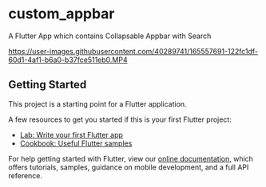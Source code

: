 # custom_appbar

A Flutter App which contains Collapsable Appbar with Search

https://user-images.githubusercontent.com/40289741/165557691-122fc1df-60d1-4af1-b6a0-b37fce511eb0.MP4


## Getting Started

This project is a starting point for a Flutter application.

A few resources to get you started if this is your first Flutter project:

- [Lab: Write your first Flutter app](https://flutter.dev/docs/get-started/codelab)
- [Cookbook: Useful Flutter samples](https://flutter.dev/docs/cookbook)

For help getting started with Flutter, view our
[online documentation](https://flutter.dev/docs), which offers tutorials,
samples, guidance on mobile development, and a full API reference.
